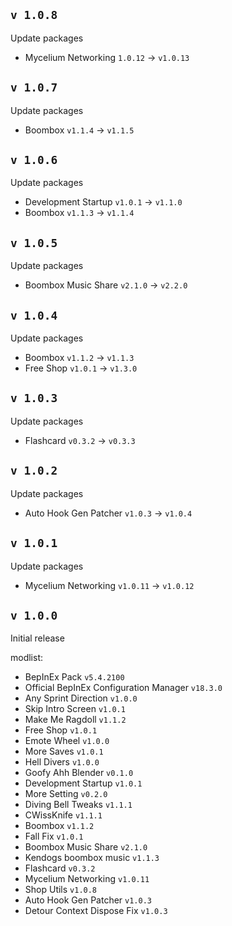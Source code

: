 ## `v 1.0.8`

Update packages

- Mycelium Networking `1.0.12` -> `v1.0.13`

## `v 1.0.7`

Update packages

- Boombox `v1.1.4` -> `v1.1.5`

## `v 1.0.6`

Update packages

- Development Startup `v1.0.1` -> `v1.1.0`
- Boombox `v1.1.3` -> `v1.1.4`

## `v 1.0.5`

Update packages

- Boombox Music Share `v2.1.0` -> `v2.2.0`

## `v 1.0.4`

Update packages

- Boombox `v1.1.2` -> `v1.1.3`
- Free Shop `v1.0.1` -> `v1.3.0`

## `v 1.0.3`

Update packages

- Flashcard `v0.3.2` -> `v0.3.3`

## `v 1.0.2`

Update packages

- Auto Hook Gen Patcher `v1.0.3` -> `v1.0.4`

## `v 1.0.1`

Update packages

- Mycelium Networking `v1.0.11` -> `v1.0.12`

## `v 1.0.0`

Initial release

modlist:
- BepInEx Pack `v5.4.2100`
- Official BepInEx Configuration Manager `v18.3.0`
- Any Sprint Direction `v1.0.0`
- Skip Intro Screen `v1.0.1`
- Make Me Ragdoll `v1.1.2`
- Free Shop `v1.0.1`
- Emote Wheel `v1.0.0`
- More Saves `v1.0.1`
- Hell Divers `v1.0.0`
- Goofy Ahh Blender `v0.1.0`
- Development Startup `v1.0.1`
- More Setting `v0.2.0`
- Diving Bell Tweaks `v1.1.1`
- CWissKnife `v1.1.1`
- Boombox `v1.1.2`
- Fall Fix `v1.0.1`
- Boombox Music Share `v2.1.0`
- Kendogs boombox music `v1.1.3`
- Flashcard `v0.3.2`
- Mycelium Networking `v1.0.11`
- Shop Utils `v1.0.8`
- Auto Hook Gen Patcher `v1.0.3`
- Detour Context Dispose Fix `v1.0.3`